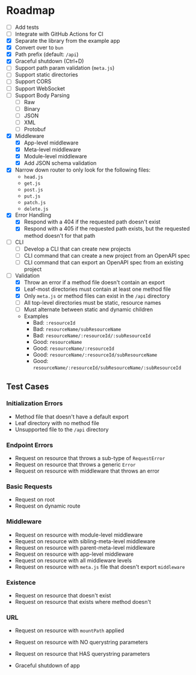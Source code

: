 # Roadmap

- [ ] Add tests
- [ ] Integrate with GitHub Actions for CI
- [x] Separate the library from the example app
- [x] Convert over to `bun`
- [x] Path prefix (default: `/api`)
- [x] Graceful shutdown (Ctrl+D)
- [ ] Support path param validation (`meta.js`)
- [ ] Support static directories
- [ ] Support CORS
- [ ] Support WebSocket
- [ ] Support Body Parsing
  - [ ] Raw
  - [ ] Binary
  - [ ] JSON
  - [ ] XML
  - [ ] Protobuf
- [x] Middleware
  - [x] App-level middleware
  - [x] Meta-level middleware
  - [x] Module-level middleware
  - [x] Add JSON schema validation
- [x] Narrow down router to only look for the following files:
    - `head.js`
    - `get.js`
    - `post.js`
    - `put.js`
    - `patch.js`
    - `delete.js`
- [x] Error Handling
  - [x] Respond with a 404 if the requested path doesn't exist
  - [x] Respond with a 405 if the requested path exists, but the requested method doesn't for that path
- [ ] CLI
  - [ ] Develop a CLI that can create new projects
  - [ ] CLI command that can create a new project from an OpenAPI spec
  - [ ] CLI command that can export an OpenAPI spec from an existing project
- [ ] Validation
  - [x] Throw an error if a method file doesn't contain an export
  - [x] Leaf-most directories must contain at least one method file
  - [x] Only `meta.js` or method files can exist in the `/api` directory
  - [ ] All top-level directories must be static, resource names
  - [ ] Must alternate between static and dynamic children
  - Examples
    - Bad: `:resourceId`
    - Bad: `resourceName/subResourceName`
    - Bad: `resourceName/:resourceId/:subResourceId`
    - Good: `resourceName`
    - Good: `resourceName/:resourceId`
    - Good: `resourceName/:resourceId/subResourceName`
    - Good: `resourceName/:resourceId/subResourceName/:subResourceId`

## Test Cases

### Initialization Errors

- Method file that doesn't have a default export
- Leaf directory with no method file
- Unsupported file to the `/api` directory

### Endpoint Errors

- Request on resource that throws a sub-type of `RequestError`
- Request on resource that throws a generic `Error`
- Request on resource with middleware that throws an error

### Basic Requests

- Request on root
- Request on dynamic route

### Middleware

- Request on resource with module-level middleware
- Request on resource with sibling-meta-level middleware
- Request on resource with parent-meta-level middleware
- Request on resource with app-level middleware
- Request on resource with all middleware levels
- Request on resource with `meta.js` file that doesn't export `middleware`

### Existence

- Request on resource that doesn't exist
- Request on resource that exists where method doesn't

### URL

- Request on resource with `mountPath` applied
- Request on resource with NO querystring parameters
- Request on resource that HAS querystring parameters

- Graceful shutdown of app
